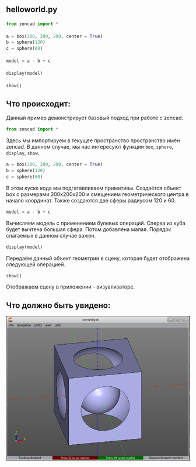 ## helloworld.py
```python
from zencad import *

a = box(200, 200, 200, center = True)
b = sphere(120)
c = sphere(60)

model = a - b + c

display(model)

show()
```

## Что происходит:
Данный пример демонстрирует базовый подход при работе с zencad.
```python
from zencad import *
```
Здесь мы импортируем в текущее пространство пространство имён zencad. В данном случае, мы нас интересуют функции `box`, `sphere`, `display`, `show`.

```python
a = box(200, 200, 200, center = True)
b = sphere(120)
c = sphere(60)
```
В этом куске кода мы подгатавливаем примитивы. Создаётся объект box с размерами 200x200x200 и смещением геометрического центра в начало координат. Также создаются две сферы радиусом 120 и 60.

```python
model = a - b + c
```
Вычисляем модель с применением булевых операций. Сперва из куба будет вычтена большая сфера. Потом добавлена малая. Порядок слагаемых в данном случае важен.

```python
display(model)
```
Передаём данный объект геометрии в сцену, которая будет отображена следующей операцией.

```python
show()
```
Отображаем сцену в приложении - визуализаторе.

## Что должно быть увидено:
![](../images/helloworld.png)
